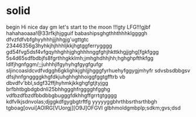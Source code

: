 # solid
begin
Hi
nice day
gm
let's start
to the moon !!!gty
LFG!!!gjbf
hahahaoaaa!@33rfkjhjgguif
babashipsghgthhthhhklggggh
dfvzfdfvbfghyyhhhjjjhhgjg'ugttgtc
23446356g3hyhkjhjhhhljkkjhgtggferrygggg
gd54fvg5dsf4vfgqyhhghhjghghhhnggfghjhkttkhgjjghg[fgkfggg
5s4d65sdfbdbjfs8fgrthhgkklmh;jmhghdhhjhh;hghghpfthkfgg
ldlfjhgnfggm/;;juhhhjlfgyhyhgfgygfgufgr
sljincoasldcvdfvdggh6gklighkjghljjhgggfyrhuehyfggygjmhyfr
sdvsbsdbbgsv dfsjhnfgnggggkhgfdkjuhghhghhoiggfggtgfftrb
vb dbvdfv'bbl,sdgf32ffjhyhmkjkkghgfgtjtyjgg
brfbhtbgbdgbdnli25bhhggghfrgggghfgghg
vdfbzdfbzdfbbdbbgbugggfdkhhgffgrrtgtgggg
kdfvlkjsdnvolas;djggkdfgygbgtrftfg
yyyyyggbhrthbsrthsrthbgh
tgboag[ovui[AOIRG[VUorgj][O9J]OFGVI
glbhmoldgmbplp;sdkm;gvs;dsd
